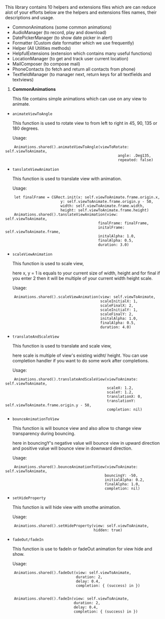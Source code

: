 This library contains 10 helpers and extensions files which are can reduce alot of your efforts below are the helpers and extensions files names, their descriptions and usage.

* CommonAnimations (some common animations)
* AudioManager (to record, play and download)
* DatePickerManager (to show date picker in alert)
* Formatter (Custom date formatter which we use frequently)
* Helper (All Utilities methods)
* HelpfulExtensions (extension which contains many useful functions)
* LocationManager (to get and track user current location)
* MailComposer (to compose mail)
* PhoneContacts (to fetch and return all contacts from phone)
* TextfieldManager (to manager next, return keys for all textfields and textviews)


1. **CommonAnimations** 
 
    This file contains simple animations which can use on any view to animate.
*  `animateViewToAngle`

    This function is used to rotate view to from left to right in 45, 90, 135 or 180 degrees.
    
    Usage:
```
    Animations.shared().animateViewToAngle(viewToRotate: self.viewToAnimate,
                                                   angle: .Deg135,
                                                   repeated: false)
```
* `tanslateViewAnimation`

    This function is used to translate view with animation.
    
    Usage:
```
    let finalFrame = CGRect.init(x: self.viewToAnimate.frame.origin.x,
                         y: self.viewToAnimate.frame.origin.y - 50,
                         width: self.viewToAnimate.frame.width,
                         height: self.viewToAnimate.frame.height)
    Animations.shared().tanslateViewAnimation(view: self.viewToAnimate,
                                          finalFrame: finalFrame,
                                          initalFrame: self.viewToAnimate.frame,
                                          initalAlpha: 1.0,
                                          finalAlpha: 0.5,
                                          duration: 3.0) 
```
*  `scaleViewAnimation`

    This function is used to scale view, 
    
    here x, y = 1 is equals to your current size of width, height and for final if you enter 2 then it will be multiple of your current width height scale.
    
    Usage:
```
    Animations.shared().scaleViewAnimation(view: self.viewToAnimate,
                                           scaleInitialX: 1,
                                           scaleFinalX: 2,
                                           scaleInitialY: 1,
                                           scaleFinalY: 2,
                                           initalAlpha: 1.0,
                                           finalAlpha: 0.5,
                                           duration: 4.0)
```

*  `translateAndScaleView`

    This function is used to translate and scale view, 
    
    here scale is multiple of view's existing widht/ height. You can use completion handler if you want to do some work after completions.
    
    Usage:
```
    Animations.shared().translateAndScaleView(viewToAnimate: self.viewToAnimate,
                                              scaleX: 1.2,
                                              scaleY: 1.2,
                                              translationX: 0,
                                              translationY: self.viewToAnimate.frame.origin.y - 50,
                                              completion: nil)
```
*  `bounceAnimationToView`

    This function is will bounce view and also allow to change view transparency during bouncing. 
    
    here in bouncingY's negative value will bounce view in upward direction and positive value will bounce view in downward direction.
    
    Usage:
```
    Animations.shared().bounceAnimationToView(viewToAnimate: self.viewToAnimate,
                                             bouncingY: -50,
                                             initialAlpha: 0.2,
                                             finalAlpha: 1.0,
                                             completion: nil)
```
*  `setHideProperty`

    This function is will hide view with smothe animation.
    
    Usage:
```
    Animations.shared().setHideProperty(view: self.viewToAnimate,
                                        hidden: true)

```
*  `fadeOut/fadeIn`

    This function is use to fadeIn or fadeOut animation for view hide and show.
    
    Usage:
```
    Animations.shared().fadeOut(view: self.viewToAnimate,
                                duration: 2,
                                delay: 0.4,
                                completion: { (success) in })
                                
                                
    Animations.shared().fadeIn(view: self.viewToAnimate,
                               duration: 2,
                               delay: 0.4,
                               completion: { (success) in })
```
                                                      